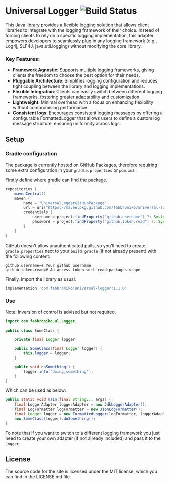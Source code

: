 # Universal Logger ![Build Status](https://github.com/fabbroniko/universal-logger/actions/workflows/build.yml/badge.svg?branch=master&event=push)

This Java library provides a flexible logging solution that allows client libraries to integrate with the logging framework of their choice. Instead of forcing clients to rely on a specific logging implementation, this adapter empowers developers to seamlessly plug in any logging framework (e.g., Log4j, SLF4J, java.util.logging) without modifying the core library.

### Key Features:

- **Framework Agnostic**: Supports multiple logging frameworks, giving clients the freedom to choose the best option for their needs.
- **Pluggable Architecture**: Simplifies logging configuration and reduces tight coupling between the library and logging implementations.
- **Flexible Integration**: Clients can easily switch between different logging frameworks, fostering greater adaptability and customization.
- **Lightweight**: Minimal overhead with a focus on enhancing flexibility without compromising performance.
- **Consistent logs**: Encourages consistent logging messages by offering a configurable FormattedLogger that allows users to define a custom log message structure, ensuring uniformity across logs.

## Setup

### Gradle configuration

The package is currently hosted on GitHub Packages, therefore requiring some extra configuration in your `gradle.properties` or `pom.xml`

Firstly define where gradle can find the package.

```groovy
repositories {
    mavenCentral()
    maven {
        name = "UniversalLoggerGitHubPackage"
        url = uri("https://maven.pkg.github.com/fabbroniko/universal-logger")
        credentials {
            username = project.findProperty("github.username") ?: System.getenv("GITHUB_USERNAME")
            password = project.findProperty("github.token.read") ?: System.getenv("GITHUB_READ_TOKEN")
        }
    }
}
```

GitHub doesn't allow unauthenticated pulls, so you'll need to create `gradle.properties` next to your `build.gradle` (if not
already present) with the following content:

```properties
github.username=# Your github username
github.token.read=# An access token with read:packages scope
```

Finally, import the library as usual.

```groovy
implementation 'com.fabbroniko:universal-logger:1.1.0'
```

### Use

Note: Inversion of control is advised but not required.

```java
import com.fabbroniko.ul.Logger;

public class SomeClass {

    private final Logger logger;

    public SomeClass(final Logger logger) {
        this.logger = logger;
    }

    public void doSomething() {
        logger.info("doing_something");
    }
}
```

Which can be used as below:

```java
public static void main(final String... args) {
    final LoggerAdapter loggerAdapter = new JdkLoggerAdapter();
    final LogFormatter logFormatter = new JsonLogFormatter();
    final Logger logger = new FormattedLogger(logFormatter, loggerAdapter);
    new SomeClass(logger).doSomething();
}
```

To note that if you want to switch to a different logging framework you just need to create your own adapter (if not already included)
and pass it to the `Logger`.

## License

The source code for the site is licensed under the MIT license, which you can find in
the LICENSE.md file.